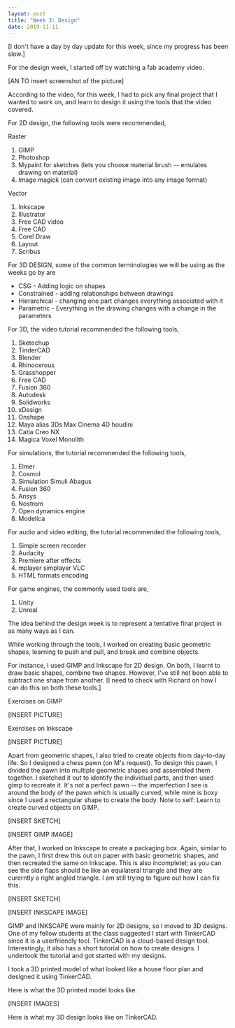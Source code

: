 ```yaml
---
layout: post
title: "Week 3: Design"
date: 2019-11-11
---
```


[I don't have a day by day update for this week, since my progress has been slow.]

For the design week, I started off by watching a fab academy video.

[AN TO insert screenshot of the picture]

According to the video, for this week, I had to pick any final project that I wanted to work on, and learn to design it using the tools that the video covered.

For 2D design, the following tools were recommended,

Raster
1. GIMP
2. Photoshop
3. Mypaint for sketches (lets you choose material brush -- emulates drawing on material)
4. Image magick (can convert existing image into any image format)

Vector
1. Inkscape
2. Illustrator
3. Free CAD video
4. Free CAD
5. Corel Draw
6. Layout
7. Scribus

For 3D DESIGN, some of the common terminologies we will be using as the weeks go by are
- CSG - Adding logic on shapes
- Constrained - adding relationships between drawings
- Hierarchical - changing one part changes everything associated with it
- Parametric - Everything in the drawing changes with a change in the parameters

For 3D, the video tutorial recommended the following tools,
1. Sketechup
2. TinderCAD
3. Blender
4. Rhinocerous
5. Grasshopper
6. Free CAD
7. Fusion 360
8. Autodesk
9. Solidworks
10. xDesign
11. Onshape
12. Maya alias 3Ds Max Cinema 4D houdini
13. Catia Creo NX
14. Magica Voxel Monolith

For simulations, the tutorial recommended the following tools,
1. Elmer
2. Cosmol
3. Simulation Simuli Abagus
4. Fusion 360
5. Ansys
6. Nostrom
7. Open dynamics engine
8. Modelica

For audio and video editing, the tutorial recommended the following tools,
1. Simple screen recorder
2. Audacity
3. Premiere after effects
4. mplayer simplayer VLC
5. HTML formats encoding

For game engines, the commonly used tools are,
1. Unity
2. Unreal

The idea behind the design week is to represent a tentative final project in as many ways as I can.

While working through the tools, I worked on creating basic geometric shapes, learning to push and pull, and break and combine objects.

For instance, I used GIMP and Inkscape for 2D design. On both, I learnt to draw basic shapes, combine two shapes. However, I've still not been able to subtract one shape from another. [I need to check with Richard on how I can do this on both these tools.]

Exercises on GIMP

[INSERT PICTURE]

Exercises on Inkscape 

[INSERT PICTURE]

Apart from geometric shapes, I also tried to create objects from day-to-day life. So I designed a chess pawn (on M's request). To design this pawn, I divided the pawn into multiple geometric shapes and assembled them together. I sketched it out to identify the individual parts, and then used gimp to recreate it. It's not a perfect pawn -- the imperfection I see is around the body of the pawn which is usually curved, while mine is boxy since I used a rectangular shape to create the body. Note to self: Learn to create curved objects on GIMP.

[INSERT SKETCH]

[INSERT GIMP IMAGE]

After that, I worked on Inkscape to create a packaging box. Again, similar to the pawn, I first drew this out on paper with basic geometric shapes, and then recreated the same on Inkscape. This is also incompletel; as you can see the side flaps should be like an equilateral triangle and they are curerntly a right angled triangle. I am still trying to figure out how I can fix this.

[INSERT SKETCH]

[INSERT INKSCAPE IMAGE]

GIMP and INKSCAPE were mainly for 2D designs, so I moved to 3D designs. One of my fellow students at the class suggested I start with TinkerCAD since it is a userfriendly tool. TinkerCAD is a cloud-based design tool. Interestingly, it also has a short tutorial on how to create designs. I undertook the tutorial and got started with my designs.

I took a 3D printed model of what looked like a house floor plan and designed it using TinkerCAD. 

Here is what the 3D printed model looks like.

[INSERT IMAGES]

Here is what my 3D design looks like on TinkerCAD.